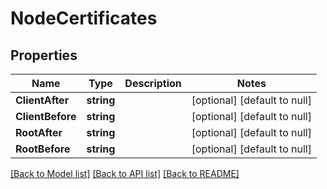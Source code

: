 # NodeCertificates

## Properties
Name | Type | Description | Notes
------------ | ------------- | ------------- | -------------
**ClientAfter** | **string** |  | [optional] [default to null]
**ClientBefore** | **string** |  | [optional] [default to null]
**RootAfter** | **string** |  | [optional] [default to null]
**RootBefore** | **string** |  | [optional] [default to null]

[[Back to Model list]](../README.md#documentation-for-models) [[Back to API list]](../README.md#documentation-for-api-endpoints) [[Back to README]](../README.md)


